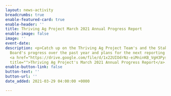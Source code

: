 ```yaml
---
layout: news-activity
breadcrumbs: true
enable-featured-card: true
enable-header: ''
title: Thriving Ag Project March 2021 Annual Progress Report
enable-image: false
image: ''
event-date: 
description: <p>Catch up on the Thriving Ag Project Team's and the Stakeholder Advisory
  Board's progress over the past year and plans for the next reporting period in the
  <a href="https://drive.google.com/file/d/1x22UIOdrNz-eiMninKB_VgH3PysYOgbH/view?usp=sharing"
  title="">Thriving Ag Project's March 2021 Annual Progress Report</a>.</p>
enable-button-link: false
button-text: ''
button-url: ''
date_added: 2021-03-29 04:00:00 +0000

---
```


